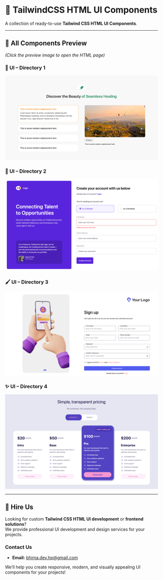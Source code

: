 # 🌟 TailwindCSS HTML UI Components

A collection of ready-to-use **Tailwind CSS HTML UI Components**.

---

## 📸 All Components Preview

_(Click the preview image to open the HTML page)_

### 🧭 UI – Directory 1

[![Preview 1](./1/preview.png)](./1)

### 🎨 UI – Directory 2

[![Preview 2](./2/images/screenshot.png)](./2)

### 🖌️ UI – Directory 3

[![Preview 3](./3/images/register-preview.png)](./3)

### ✨ UI – Directory 4

[![Preview 4](./4/images/pricing-preview.png)](./4)

---



## 💼 Hire Us

Looking for custom **Tailwind CSS HTML UI development** or **frontend solutions**?  
We provide professional UI development and design services for your projects.

### Contact Us

- **Email:** [bhima.dev.hp@gmail.com](mailto:bhima.dev.hp@gmail.com)

We’ll help you create responsive, modern, and visually appealing UI components for your projects!

